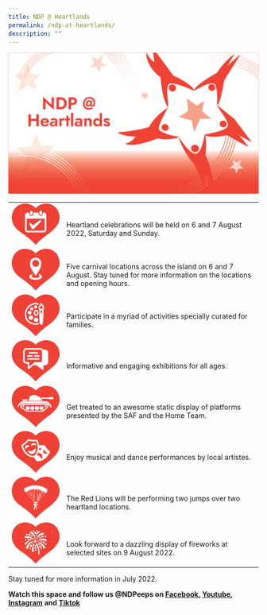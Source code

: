 ```yaml
---
title: NDP @ Heartlands
permalink: /ndp-at-heartlands/
description: ""
---
```

![](/images/NDP%20@%20Heartlands%20Images%2020May2022%201pm.jpg)

<table>
    <tbody>
        <tr>
            <td style="max-width: 250px"><img src="/images/NDP @ Heartlands Images 20May2022 1pm2.jpg" alt="Image"></td>
            <td><br>Heartland celebrations will be held on 6 and 7 August 2022, 
                Saturday and Sunday.</td>
        </tr>
        <tr>
            <td style="max-width: 250px"><img src="/images/NDP @ Heartlands Images 20May2022 1pm3.jpg" alt="Image"></td>
            <td><br>Five carnival locations across the island on 6 and 7 August. Stay tuned for more information on the locations and opening hours.</td>
        </tr>
        <tr>
            <td style="max-width: 250px"><img src="/images/NDP @ Heartlands Images 20May2022 1pm4.jpg" alt="Image"></td>
            <td><br>Participate in a myriad of activities specially curated for families.
</td>
        </tr>
        <tr>
            <td style="max-width: 250px"><img src="/images/NDP @ Heartlands Images 20May2022 1pm5.jpg" alt="Image"></td>
            <td><br>Informative and engaging exhibitions for all ages.
</td>
        </tr>
        <tr>
            <td style="max-width: 250px"><img src="/images/NDP @ Heartlands Images 20May2022 1pm6.jpg" alt="Image"></td>
            <td><br>Get treated to an awesome static display of platforms presented by the SAF and the Home Team.</td>
        </tr>
        <tr>
            <td style="max-width: 250px"><img src="/images/NDP @ Heartlands Images 20May2022 1pm7.jpg" alt="Image"></td>
            <td><br>Enjoy musical and dance performances by local artistes.</td>
        </tr>
        <tr>
            <td style="max-width: 250px"><img src="/images/NDP @ Heartlands Images 20May2022 1pm8.jpg" alt="Image"></td>
            <td><br>The Red Lions will be performing two jumps over two heartland locations.
</td>
        </tr>
        <tr>
            <td style="max-width: 250px"><img src="/images/NDP @ Heartlands Images 20May2022 1pm9.jpg" alt="Image"></td>
            <td><br>Look forward to a dazzling display of fireworks at selected sites on 9 August 2022.</td>
        </tr>
    </tbody>
</table>

Stay tuned for more information in July 2022.

**Watch this space and follow us @NDPeeps on [Facebook](https://www.facebook.com/NDPeeps), [Youtube](https://www.youtube.com/user/NDPeeps), [Instagram](https://www.instagram.com/ndpeeps/?hl=en) and [Tiktok](https://www.tiktok.com/@ndpeeps?lang=en)**